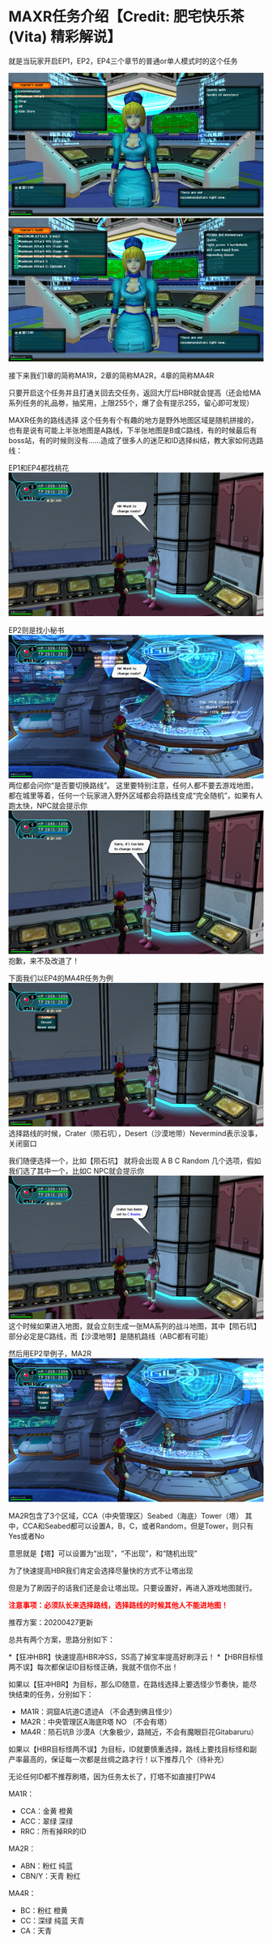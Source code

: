 # MAXR任务介绍【Credit: 肥宅快乐茶(Vita) 精彩解说】 

就是当玩家开启EP1，EP2，EP4三个章节的普通or单人模式时的这个任务
 
![selectquest](../static/strategy/img/maxr/selectquest.png)
![selectquest1](../static/strategy/img/maxr/selectquest1.png)


接下来我们1章的简称MA1R，2章的简称MA2R，4章的简称MA4R

只要开启这个任务并且打通关回去交任务，返回大厅后HBR就会提高（还会给MA系列任务的礼品劵，抽奖用，上限255个，爆了会有提示255，留心即可发现）

MAXR任务的路线选择
这个任务有个有趣的地方是野外地图区域是随机拼接的，也有是说有可能上半张地图是A路线，下半张地图是B或C路线，有的时候最后有boss站，有的时候则没有……造成了很多人的迷茫和ID选择纠结，教大家如何选路线：

EP1和EP4都找桃花
![selectquest](../static/strategy/img/maxr/router.png)
 
EP2则是找小秘书
![selectquest](../static/strategy/img/maxr/router2.png) 
两位都会问你“是否要切换路线”。
这里要特别注意，任何人都不要去游戏地图，都在城里等着，任何一个玩家进入野外区域都会将路线变成“完全随机”，如果有人跑太快，NPC就会提示你
![selectquest](../static/strategy/img/maxr/router3.png) 
抱歉，来不及改道了！

下面我们以EP4的MA4R任务为例
![selectquest](../static/strategy/img/maxr/router4.png) 
选择路线的时候，Crater（陨石坑），Desert（沙漠地带）Nevermind表示没事，关闭窗口

我们随便选择一个，比如【陨石坑】
就将会出现 A B C Random 几个选项，假如我们选了其中一个，比如C
NPC就会提示你
![selectquest](../static/strategy/img/maxr/router5.png)  
这个时候如果进入地图，就会立刻生成一张MA系列的战斗地图，其中【陨石坑】部分必定是C路线，而【沙漠地带】是随机路线（ABC都有可能）

然后用EP2举例子，MA2R
![selectquest](../static/strategy/img/maxr/router6.png)   

MA2R包含了3个区域，CCA（中央管理区）Seabed（海底）Tower（塔）
其中，CCA和Seabed都可以设置A，B，C，或者Random，但是Tower，则只有Yes或者No

意思就是【塔】可以设置为“出现”，“不出现”，和“随机出现”

为了快速提高HBR我们肯定会选择尽量快的方式不让塔出现

但是为了刷因子的话我们还是会让塔出现。只要设置好，再进入游戏地图就行。

**<span style="font-weight: bolder;color:red">注意事项：必须队长来选择路线，选择路线的时候其他人不能进地图！</span>**

推荐方案：20200427更新

总共有两个方案，思路分别如下：

*【狂冲HBR】快速提高HBR冲SS，SS高了掉宝率提高好刷浮云！
*【HBR目标怪两不误】每次都保证ID目标怪正确，我就不信你不出！

如果以【狂冲HBR】为目标，那么ID随意，在路线选择上要选怪少节奏快，能尽快结束的任务，分别如下：

* MA1R：洞窟A坑道C遗迹A （不会遇到佛且怪少）
* MA2R：中央管理区A海底R塔 NO （不会有塔）
* MA4R：陨石坑B 沙漠A（大象极少，路贼近，不会有魔眼巨花Gitabaruru）

如果以【HBR目标怪两不误】为目标，ID就要慎重选择，路线上要找目标怪和副产率最高的，保证每一次都是丝绸之路才行！以下推荐几个（待补充）

无论任何ID都不推荐刷塔，因为任务太长了，打塔不如直接打PW4

MA1R：

* CCA：金黄 橙黄
* ACC：翠绿 深绿
* RRC：所有掉RR的ID

MA2R：

* ABN：粉红 纯蓝
* CBN/Y：天青 粉红

MA4R：

* BC：粉红 橙黄
* CC：深绿 纯蓝 天青
* CA：天青
